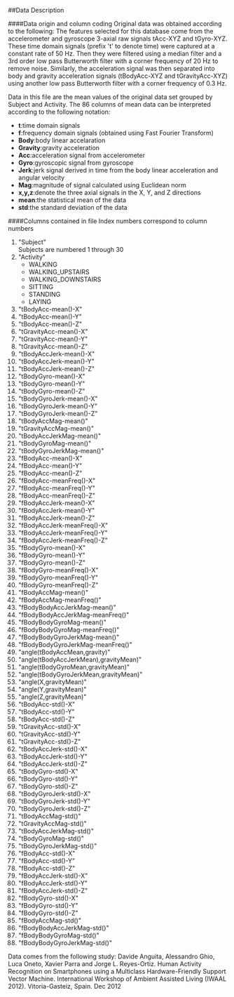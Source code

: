 ##Data Description

####Data origin and column coding
Original data was obtained according to the following: The features selected for this database come from the accelerometer and gyroscope 3-axial raw signals tAcc-XYZ and tGyro-XYZ. These time domain signals (prefix 't' to denote time) were captured at a constant rate of 50 Hz. Then they were filtered using a median filter and a 3rd order low pass Butterworth filter with a corner frequency of 20 Hz to remove noise. Similarly, the acceleration signal was then separated into body and gravity acceleration signals (tBodyAcc-XYZ and tGravityAcc-XYZ) using another low pass Butterworth filter with a corner frequency of 0.3 Hz.

Data in this file are the mean values of the original data set grouped by Subject and Activity.  The 86 columns of mean data can be interpreted according to the following notation:
<ul>
<li><b>t</b>:time domain signals</li>
<li><b>f</b>:frequency domain signals (obtained using Fast Fourier Transform)</li>
<li><b>Body</b>:body linear accelaration</li>
<li><b>Gravity</b>:gravity acceleration</li>
<li><b>Acc</b>:acceleration signal from accelerometer</li>
<li><b>Gyro</b>:gyroscopic signal from gyroscope</li>
<li><b>Jerk</b>:jerk signal derived in time from the body linear acceleration and angular velocity</li>
<li><b>Mag</b>:magnitude of signal calculated using Euclidean norm</li>
<li><b>x,y,z</b>:denote the three axial signals in the X, Y, and Z directions</li>
<li><b>mean</b>:the statistical mean of the data</li>
<li><b>std</b>:the standard deviation of the data</li>
</ul>

####Columns contained in file
Index numbers correspond to column numbers
<ol>
<li>"Subject"</li>
Subjects are numbered 1 through 30
<li>"Activity"
    <ul>
    <li>WALKING</li>
    <li>WALKING_UPSTAIRS</li>
    <li>WALKING_DOWNSTAIRS</li>
    <li>SITTING</li>
    <li>STANDING</li>
    <li>LAYING</li>
    </ul> </li>
<li>"tBodyAcc-mean()-X"</li>
<li>"tBodyAcc-mean()-Y"</li>
<li>"tBodyAcc-mean()-Z"</li>
<li>"tGravityAcc-mean()-X"</li>
<li>"tGravityAcc-mean()-Y"</li>
<li>"tGravityAcc-mean()-Z"</li>
<li>"tBodyAccJerk-mean()-X"</li>
<li>"tBodyAccJerk-mean()-Y"</li>
<li>"tBodyAccJerk-mean()-Z"</li>
<li>"tBodyGyro-mean()-X"</li>
<li>"tBodyGyro-mean()-Y"</li>
<li>"tBodyGyro-mean()-Z"</li>
<li>"tBodyGyroJerk-mean()-X"</li>
<li>"tBodyGyroJerk-mean()-Y"</li>
<li>"tBodyGyroJerk-mean()-Z"</li>
<li>"tBodyAccMag-mean()"</li>
<li>"tGravityAccMag-mean()"</li>
<li>"tBodyAccJerkMag-mean()"</li>
<li>"tBodyGyroMag-mean()"</li>
<li>"tBodyGyroJerkMag-mean()"</li>
<li>"fBodyAcc-mean()-X"</li>
<li>"fBodyAcc-mean()-Y"</li>
<li>"fBodyAcc-mean()-Z"</li>
<li>"fBodyAcc-meanFreq()-X"</li>
<li>"fBodyAcc-meanFreq()-Y"</li>
<li>"fBodyAcc-meanFreq()-Z"</li>
<li>"fBodyAccJerk-mean()-X"</li>
<li>"fBodyAccJerk-mean()-Y"</li>
<li>"fBodyAccJerk-mean()-Z"</li>
<li>"fBodyAccJerk-meanFreq()-X"</li>
<li>"fBodyAccJerk-meanFreq()-Y"</li>
<li>"fBodyAccJerk-meanFreq()-Z"</li>
<li>"fBodyGyro-mean()-X"</li>
<li>"fBodyGyro-mean()-Y"</li>
<li>"fBodyGyro-mean()-Z"</li>
<li>"fBodyGyro-meanFreq()-X"</li>
<li>"fBodyGyro-meanFreq()-Y"</li>
<li>"fBodyGyro-meanFreq()-Z"</li>
<li>"fBodyAccMag-mean()"</li>
<li>"fBodyAccMag-meanFreq()"</li>
<li>"fBodyBodyAccJerkMag-mean()"</li>
<li>"fBodyBodyAccJerkMag-meanFreq()"</li>
<li>"fBodyBodyGyroMag-mean()"</li>
<li>"fBodyBodyGyroMag-meanFreq()"</li>
<li>"fBodyBodyGyroJerkMag-mean()"</li>
<li>"fBodyBodyGyroJerkMag-meanFreq()"</li>
<li>"angle(tBodyAccMean,gravity)"</li>
<li>"angle(tBodyAccJerkMean),gravityMean)"</li>
<li>"angle(tBodyGyroMean,gravityMean)"</li>
<li>"angle(tBodyGyroJerkMean,gravityMean)"</li>
<li>"angle(X,gravityMean)"</li>
<li>"angle(Y,gravityMean)"</li>
<li>"angle(Z,gravityMean)"</li>
<li>"tBodyAcc-std()-X"</li>
<li>"tBodyAcc-std()-Y"</li>
<li>"tBodyAcc-std()-Z"</li>
<li>"tGravityAcc-std()-X"</li>
<li>"tGravityAcc-std()-Y"</li>
<li>"tGravityAcc-std()-Z"</li>
<li>"tBodyAccJerk-std()-X"</li>
<li>"tBodyAccJerk-std()-Y"</li>
<li>"tBodyAccJerk-std()-Z"</li>
<li>"tBodyGyro-std()-X"</li>
<li>"tBodyGyro-std()-Y"</li>
<li>"tBodyGyro-std()-Z"</li>
<li>"tBodyGyroJerk-std()-X"</li>
<li>"tBodyGyroJerk-std()-Y"</li>
<li>"tBodyGyroJerk-std()-Z"</li>
<li>"tBodyAccMag-std()"</li>
<li>"tGravityAccMag-std()"</li>
<li>"tBodyAccJerkMag-std()"</li>
<li>"tBodyGyroMag-std()"</li>
<li>"tBodyGyroJerkMag-std()"</li>
<li>"fBodyAcc-std()-X"</li>
<li>"fBodyAcc-std()-Y"</li>
<li>"fBodyAcc-std()-Z"</li>
<li>"fBodyAccJerk-std()-X"</li>
<li>"fBodyAccJerk-std()-Y"</li>
<li>"fBodyAccJerk-std()-Z"</li>
<li>"fBodyGyro-std()-X"</li>
<li>"fBodyGyro-std()-Y"</li>
<li>"fBodyGyro-std()-Z"</li>
<li>"fBodyAccMag-std()"</li>
<li>"fBodyBodyAccJerkMag-std()"</li>
<li>"fBodyBodyGyroMag-std()"</li>
<li>"fBodyBodyGyroJerkMag-std()"</li>
</ol>

Data comes from the following study: Davide Anguita, Alessandro Ghio, Luca Oneto, Xavier Parra and Jorge L. Reyes-Ortiz. Human Activity Recognition on Smartphones using a Multiclass Hardware-Friendly Support Vector Machine. International Workshop of Ambient Assisted Living (IWAAL 2012). Vitoria-Gasteiz, Spain. Dec 2012
